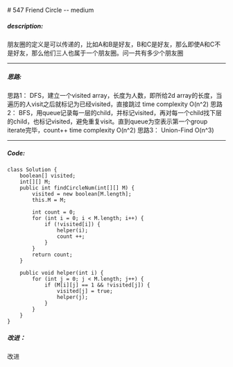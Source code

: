 \# 547 Friend Circle -- medium
##### description:
朋友圈的定义是可以传递的，比如A和B是好友，B和C是好友，那么即使A和C不是好友，那么他们三人也属于一个朋友圈。问一共有多少个朋友圈
****************
##### 思路:
思路1：
DFS，建立一个visited array，长度为人数，即所给2d array的长度，当遍历的人visit之后就标记为已经visited，直接跳过
time complexity O(n^2)
思路2：
BFS，用queue记录每一层的child，并标记visited，再对每一个child找下层的child，也标记visited，避免重复visit。直到queue为空表示第一个group iterate完毕，count++
time complexity O(n^2)
思路3： Union-Find O(n^3)
**********
##### Code:
```
class Solution {
    boolean[] visited;
    int[][] M;
    public int findCircleNum(int[][] M) {
        visited = new boolean[M.length];
        this.M = M;

        int count = 0;        
        for (int i = 0; i < M.length; i++) {
            if (!visited[i]) {
                helper(i);
                count ++;
            }
        }
        return count;
    }

    public void helper(int i) {
        for (int j = 0; j < M.length; j++) {
            if (M[i][j] == 1 && !visited[j]) {
                visited[j] = true;
                helper(j);
            }
        }
    }
}
```
##### 改进：
改进
